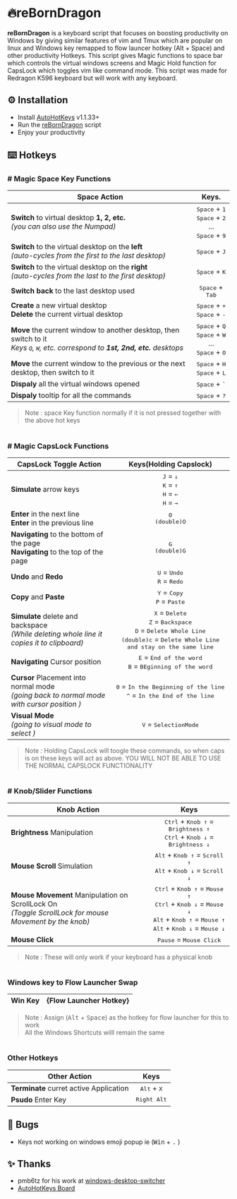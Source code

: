 <h1> 🔥reBornDragon</h1>

**reBornDragon** is a keyboard script that focuses on boosting productivity on Windows by giving similar features of vim and Tmux which are popular on linux and Windows key remapped to flow launcer hotkey (Alt + Space) and other productivity Hotkeys. This script gives Magic functions to space bar which controls the virtual windows screens and Magic Hold function for CapsLock which toggles vim like command mode. This script was made for Redragon K596 keyboard but will work with any keyboard.

## ⚙️ Installation

- Install [AutoHotKeys](https://www.autohotkey.com/) v1.1.33+
- Run the [reBornDragon](https://github.com/abhidahal/reBornDragon/blob/main/reBornDragon.ahk) script
- Enjoy your productivity

## ⌨️ Hotkeys

### # Magic Space Key Functions

Space Action | Keys.
--- | :-:
**Switch** to virtual desktop **1, 2, etc.**<br>*(you can also use the Numpad)*|<kbd>Space</kbd> + <kbd>1</kbd><br><kbd>Space</kbd> + <kbd>2</kbd><br>...<br><kbd>Space</kbd> + <kbd>9</kbd>
**Switch** to the virtual desktop on the **left**<br>*(auto-cycles from the first to the last desktop)*|<kbd>Space</kbd> + <kbd>J</kbd>
**Switch** to the virtual desktop on the **right**<br>*(auto-cycles from the last to the first desktop)*|<kbd>Space</kbd> + <kbd>K</kbd>
**Switch back** to the last desktop used|<kbd>Space</kbd> + <kbd>Tab</kbd>
**Create** a new virtual desktop<br>**Delete** the current virtual desktop|<kbd>Space</kbd> + <kbd>+</kbd><br><kbd>Space</kbd> + <kbd>-</kbd>
**Move** the current window to another desktop, then switch to it<br>*Keys <kbd>Q</kbd>, <kbd>W</kbd>, etc. correspond to **1st, 2nd, etc.** desktops*|<kbd>Space</kbd> + <kbd>Q</kbd><br><kbd>Space</kbd> + <kbd>W</kbd><br>...<br><kbd>Space</kbd> + <kbd>O</kbd>
**Move** the current window to the previous or the next desktop, then switch to it|<kbd>Space</kbd> + <kbd>H</kbd><br><kbd>Space</kbd> + <kbd>L</kbd>
**Dispaly** all the virtual windows opened |<kbd>Space</kbd> + <kbd>`</kbd>
**Dispaly** tooltip for all the commands |<kbd>Space</kbd> + <kbd>?</kbd>

> Note : space Key function normally if it is not pressed together with the above hot keys

#

### # Magic CapsLock Functions

CapsLock Toggle Action | Keys(Holding Capslock)
--- | :-:
**Simulate** arrow keys|<kbd>J</kbd> = <kbd>↓</kbd><br><kbd>K</kbd> = <kbd>↑</kbd><br><kbd>H</kbd> = <kbd>←</kbd><br><kbd>H</kbd> = <kbd>→</kbd>
**Enter** in the next line<br>**Enter** in the previous line|<kbd>O<br>(double)O</kbd>
**Navigating** to the bottom of the page<br>**Navigating** to the top of the page|<kbd>G<br>(double)G</kbd>
**Undo** and **Redo**  |<kbd>U</kbd> = <kbd>Undo</kbd><br><kbd>R</kbd> = <kbd>Redo</kbd>
**Copy** and **Paste** |<kbd>Y</kbd> = <kbd>Copy</kbd><br><kbd>P</kbd> = <kbd>Paste</kbd>
**Simulate** delete and backspace<br>*(While deleting whole line it copies it to clipboard)*|<kbd>X</kbd> = <kbd>Delete</kbd><br><kbd>Z</kbd> = <kbd>Backspace</kbd><br><kbd>D</kbd> = <kbd>Delete Whole Line</kbd><br><kbd>(double)c</kbd> = <kbd>Delete Whole Line and stay on the same line</kbd>
**Navigating** Cursor position|<kbd>E</kbd> = <kbd>End of the word</kbd><br><kbd>B</kbd> = <kbd>BEginning of the word</kbd>
**Cursor** Placement into normal mode<br>*(going back to normal mode with cursor position )*|<kbd>0</kbd> = <kbd>In the Beginning of the line</kbd><br><kbd>^</kbd> = <kbd>In the End of the line</kbd>
**Visual Mode**<br>*(going to visual mode to select )*|<kbd>V</kbd> = <kbd>SelectionMode</kbd> 

> Note : Holding CapsLock will toogle these commands, so when caps is on these keys will act as above.
> YOU WILL NOT BE ABLE TO USE THE NORMAL CAPSLOCK FUNCTIONALITY

#

### # Knob/Slider Functions

Knob  Action| Keys
--- | :-:
**Brightness** Manipulation|<kbd>Ctrl</kbd> + <kbd>Knob ↑</kbd> = <kbd>Brightness ↑</kbd><br><kbd>Ctrl</kbd> + <kbd>Knob ↓</kbd> = <kbd>Brightness ↓</kbd>
**Mouse Scroll** Simulation|<kbd>Alt</kbd> + <kbd>Knob ↑</kbd> = <kbd>Scroll ↑</kbd><br><kbd>Alt</kbd> + <kbd>Knob ↓</kbd> = <kbd>Scroll ↓</kbd>
**Mouse Movement** Manipulation on ScrollLock On<br>*(Toggle ScrollLock for mouse Movement by the knob)*|<kbd>Ctrl</kbd> + <kbd>Knob ↑</kbd> = <kbd>Mouse ↑</kbd><br><kbd>Ctrl</kbd> + <kbd>Knob ↓</kbd> = <kbd>Mouse ↓</kbd><br><kbd>Alt</kbd> + <kbd>Knob ↑</kbd> = <kbd>Mouse ↑</kbd><br><kbd>Alt</kbd> + <kbd>Knob ↓</kbd> = <kbd>Mouse ↓</kbd>
**Mouse Click**|<kbd>Pause</kbd> = <kbd>Mouse Click</kbd>

> Note : These will only work if your keyboard has a physical knob

#

### Windows key to Flow Launcher Swap
Win  Key| {Flow Launcher Hotkey}
--- | :-:
> Note : Assign (<kbd>Alt</kbd> + <kbd>Space</kbd>) as the hotkey for flow launcher for this to work<br> All the Windows Shortcuts willl remain the same

#

### Other Hotkeys

Other  Action| Keys
--- | :-:
**Terminate** curret active Application|<kbd>Alt</kbd> + <kbd>X</kbd>
**Psudo** Enter Key|<kbd>Right Alt</kbd> 

## 🐞 Bugs
- Keys not working on windows emoji popup ie (<kbd>Win</kbd> + <kbd>.</kbd> )

## ✨ Thanks
- pmb6tz for his work at [windows-desktop-switcher](https://github.com/pmb6tz/windows-desktop-switcher)
- [AutoHotKeys Board](https://www.autohotkey.com/board/)
